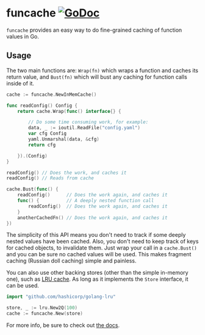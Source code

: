 # funcache [![GoDoc](https://godoc.org/github.com/aviddiviner/go-funcache?status.svg)](https://godoc.org/github.com/aviddiviner/go-funcache)
`funcache` provides an easy way to do fine-grained caching of function values in Go.

## Usage

The two main functions are: `Wrap(fn)` which wraps a function and caches its return value, and `Bust(fn)` which will bust any caching for function calls inside of it.

```go
cache := funcache.NewInMemCache()

func readConfig() Config {
    return cache.Wrap(func() interface{} {

        // Do some time consuming work, for example:
        data, _ := ioutil.ReadFile("config.yaml")
        var cfg Config
        yaml.Unmarshal(data, &cfg)
        return cfg

    }).(Config)
}

readConfig() // Does the work, and caches it
readConfig() // Reads from cache

cache.Bust(func() {
    readConfig()      // Does the work again, and caches it
    func() {          // A deeply nested function call
        readConfig()  // Does the work again, and caches it
    }
    anotherCachedFn() // Does the work again, and caches it
})
```

The simplicity of this API means you don't need to track if some deeply nested values have been cached. Also, you don't need to keep track of keys for cached objects, to invalidate them. Just wrap your call in a `cache.Bust()` and you can be sure no cached values will be used. This makes fragment caching (Russian doll caching) simple and painless.

You can also use other backing stores (other than the simple in-memory one), such as [LRU cache](https://github.com/hashicorp/golang-lru). As long as it implements the `Store` interface, it can be used.

```go
import "github.com/hashicorp/golang-lru"

store, _ := lru.New2Q(100)
cache := funcache.New(store)
```

For more info, be sure to check out [the docs](https://godoc.org/github.com/aviddiviner/go-funcache).
